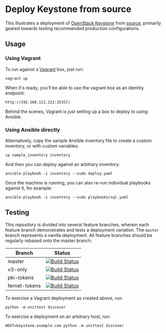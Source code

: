 # Deploy Keystone from source

This illustrates a deployment of [OpenStack
Keystone](http://keystone.openstack.org/) from
[source](https://github.com/openstack/keystone), primarily geared towards
testing recommended production configurations.

## Usage

### Using Vagrant

To run against a [Vagrant](http://www.vagrantup.com/) box, just run:

    vagrant up

When it's ready, you'll be able to use the vagrant box as an identity endpoint:

    http://192.168.111.222:35357/

Behind the scenes, Vagrant is just setting up a box to deploy to using Ansible.

### Using Ansible directly

Alternatively, copy the sample Ansible inventory file to create a custom
inventory, or with custom variables:

    cp sample_inventory inventory

And then you can deploy against an arbitrary inventory:

    ansible-playbook -i inventory --sudo deploy.yaml

Once the machine is running, you can also re-run individual playbooks against
it, for example:

    ansible-playbook -i inventory --sudo playbooks/sql.yaml

## Testing

This repository is divided into several feature branches, wherein each feature
branch demonstrates and tests a deployment variation. The `master` branch
represents a vanilla deployment. All feature branches should be regularly
rebased onto the master branch.

| Branch        | Status                                                                                                                               |
|---------------|--------------------------------------------------------------------------------------------------------------------------------------|
| master        | [![Build Status](https://travis-ci.org/dolph/keystone-deploy.svg?branch=master)](https://travis-ci.org/dolph/keystone-deploy)        |
| v3-only       | [![Build Status](https://travis-ci.org/dolph/keystone-deploy.svg?branch=v3-only)](https://travis-ci.org/dolph/keystone-deploy)       |
| pki-tokens    | [![Build Status](https://travis-ci.org/dolph/keystone-deploy.svg?branch=pki-tokens)](https://travis-ci.org/dolph/keystone-deploy)    |
| fernet-tokens | [![Build Status](https://travis-ci.org/dolph/keystone-deploy.svg?branch=fernet-tokens)](https://travis-ci.org/dolph/keystone-deploy) |

To exercise a Vagrant deployment as created above, run:

    python -m unittest discover

To exercise a deployment on an arbitrary host, run:

    HOST=keystone.example.com python -m unittest discover

